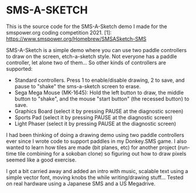 SMS-A-SKETCH
============

This is the source code for the SMS-A-Sketch demo I made for the smspower.org coding competition 2021.
[1]: https://www.smspower.org/Homebrew/SMSASketch-SMS

SMS-A-Sketch is a simple demo where you can use two paddle controllers to draw on the screen, etch-a-sketch style. Not everyone has a paddle controller, let alone two of them... So other kinds of controllers are supported:

  * Standard controllers. Press 1 to enable/disable drawing, 2 to save, and pause to "shake" the sms-a-sketch screen to erase.
  * Sega Mega Mouse (MK-1645): Hold the left button to draw, the middle button to "shake", and the mouse "start button" (the recessed button) to save.
  * Graphics Board (select it by pressing PAUSE at the diagnostic screen)
  * Sports Pad (select it by pressing PAUSE at the diagnostic screen)
  * Light Phaser (select it by pressing PAUSE at the diagnostic screen)

I had been thinking of doing a drawing demo using two paddle controllers ever since I wrote code to support paddles in my Donkey.SMS game. I also wanted to learn how tiles are made (bit planes, etc) for another project (run-time tile combining for a sokoban clone) so figuring out how to draw pixels seemed like a good exercise.

I got a bit carried away and added an intro with music, scalable text using a simple vector font, moving knobs the while writing/drawing stuff...
Tested on real hardware using a Japanese SMS and a US Megadrive.

